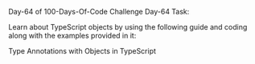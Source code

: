 Day-64 of 100-Days-Of-Code Challenge
Day-64 Task:

Learn about TypeScript objects by using the following guide and coding along with the examples provided in it:

Type Annotations with Objects in TypeScript